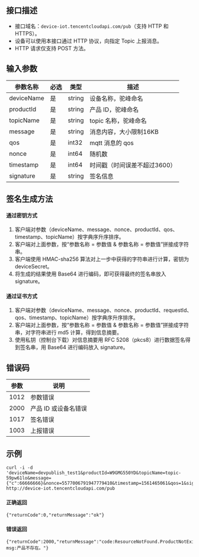 ## 接口描述
- 接口域名：`device-iot.tencentcloudapi.com/pub`（支持 HTTP 和 HTTPS）。
- 设备可以使用本接口通过 HTTP 协议，向指定 Topic 上报消息。
- HTTP 请求仅支持 POST 方法。



## 输入参数

| 参数名称 | 必选 | 类型    |  描述     |
| -------- | ---- | ----- | ----------- |
| deviceName| 是  | string  | 设备名称，驼峰命名   |
| productId | 是 | string | 产品 ID，驼峰命名       |
| topicName | 是 | string | topic 名称，驼峰命名   |
| message   | 是 | string | 消息内容，大小限制16KB     |
| qos       | 是 | int32 | mqtt 消息的 qos |
| nonce     | 是 | int64 | 随机数        |
| timestamp | 是 | int64 | 时间戳（时间误差不超过3600）|
| signature | 是 | string | 签名信息     |

## 签名生成方法

####  通过密钥方式
1. 客户端对参数（deviceName、message、nonce、productId、qos、timestamp、topicName）按字典序升序排序。
2. 客户端对上面参数，按“参数名称 = 参数值 & 参数名称 = 参数值”拼接成字符串。
3. 客户端使用 HMAC-sha256 算法对上一步中获得的字符串进行计算，密钥为 deviceSecret。 
4. 将生成的结果使用 Base64 进行编码，即可获得最终的签名串放入 signature。

####  通过证书方式
1. 客户端对参数（deviceName、message、nonce、productId、requestId、qos、timestamp、topicName）按字典序升序排序。
2. 客户端对上面参数，按“参数名称 = 参数值 & 参数名称 = 参数值”拼接成字符串，对字符串进行 md5 计算，得到信息摘要。
3. 使用私钥（控制台下载）对信息摘要用 RFC 5208（pkcs8）进行数据签名得到签名串，用 Base64 进行编码放入 signature。

## 错误码
| 参数 | 说明             |
| ---- | --------------   |
| 1012 | 参数错误         |
| 2000 | 产品 ID 或设备名错误 |
| 1017 | 签名错误         |
| 1003 | 上报错误         |


## 示例

```
curl -i -d 'deviceName=devpublish_test1&productId=W9GMG550YD&topicName=topic-59pw61lo&message={"c":66666666}&nonce=5577006791947779410&timestamp=1561465061&qos=1&signature=2ZV6sRmert0M7Dy%2BTaBYWObs4JCpfblP29B0HMscC3E%3D' http://device-iot.tencentcloudapi.com/pub
```

#### 正确返回
```
{"returnCode":0,"returnMessage":"ok"}
```

#### 错误返回
```
{"returnCode":2000,"returnMessage":"code:ResourceNotFound.ProductNotExist msg:产品不存在。"}
```
